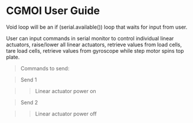 # CGMOI User Guide
Void loop will be an if (serial.available()) loop that waits for input from user.

User can input commands in serial monitor to control individual linear actuators, raise/lower all linear actuators, retrieve values from load cells, tare load cells, retrieve values from gyroscope while step motor spins top plate.

> Commands to send:

> Send 1

>> Linear actuator power on

> Send 2

>> Linear actuator power off

